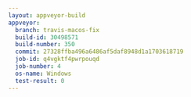 ```yaml
---
layout: appveyor-build
appveyor:
  branch: travis-macos-fix
  build-id: 30498571
  build-number: 350
  commit: 27328ffba496a6486af5daf8948d1a1703618719
  job-id: q4vgktf4pwrpouqd
  job-number: 4
  os-name: Windows
  test-result: 0
---
```

